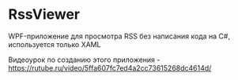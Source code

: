 ﻿# RssViewer

WPF-приложение для просмотра RSS без написания кода на C#, используется только XAML

Видеоурок по созданию этого приложения - https://rutube.ru/video/5ffa607fc7ed4a2cc73615268dc4614d/
